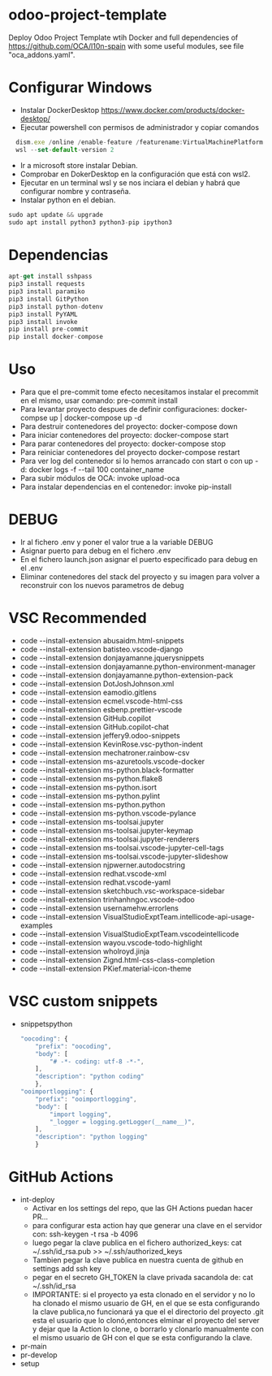 # odoo-project-template

Deploy Odoo Project Template wtih Docker and full dependencies of
https://github.com/OCA/l10n-spain with some useful modules, see file "oca_addons.yaml".

# Configurar Windows

- Instalar DockerDesktop https://www.docker.com/products/docker-desktop/
- Ejecutar powershell con permisos de administrador y copiar comandos

```javascript
  dism.exe /online /enable-feature /featurename:VirtualMachinePlatform /all /norestart
  wsl --set-default-version 2
```

- Ir a microsoft store instalar Debian.
- Comprobar en DokerDesktop en la configuración que está con wsl2.
- Ejecutar en un terminal wsl y se nos inciara el debian y habrá que configurar nombre y
  contraseña.
- Instalar python en el debian.

```javascript
sudo apt update && upgrade
sudo apt install python3 python3-pip ipython3
```

# Dependencias

```javascript
apt-get install sshpass
pip3 install requests
pip3 install paramiko
pip3 install GitPython
pip3 install python-dotenv
pip3 install PyYAML
pip3 install invoke
pip install pre-commit
pip install docker-compose
```

# Uso

- Para que el pre-commit tome efecto necesitamos instalar el precommit en el mismo, usar
  comando: pre-commit install
- Para levantar proyecto despues de definir configuraciones: docker-compse up |
  docker-compose up -d
- Para destruir contenedores del proyecto: docker-compose down
- Para iniciar contenedores del proyecto: docker-compose start
- Para parar contenedores del proyecto: docker-compose stop
- Para reiniciar contenedores del proyecto docker-compose restart
- Para ver log del contenedor si lo hemos arrancado con start o con up -d: docker logs
  -f --tail 100 container_name
- Para subir módulos de OCA: invoke upload-oca
- Para instalar dependencias en el contenedor: invoke pip-install

# DEBUG

- Ir al fichero .env y poner el valor true a la variable DEBUG
- Asignar puerto para debug en el fichero .env
- En el fichero launch.json asignar el puerto especificado para debug en el .env
- Eliminar contenedores del stack del proyecto y su imagen para volver a reconstruir con
  los nuevos parametros de debug

# VSC Recommended

- code --install-extension abusaidm.html-snippets
- code --install-extension batisteo.vscode-django
- code --install-extension donjayamanne.jquerysnippets
- code --install-extension donjayamanne.python-environment-manager
- code --install-extension donjayamanne.python-extension-pack
- code --install-extension DotJoshJohnson.xml
- code --install-extension eamodio.gitlens
- code --install-extension ecmel.vscode-html-css
- code --install-extension esbenp.prettier-vscode
- code --install-extension GitHub.copilot
- code --install-extension GitHub.copilot-chat
- code --install-extension jeffery9.odoo-snippets
- code --install-extension KevinRose.vsc-python-indent
- code --install-extension mechatroner.rainbow-csv
- code --install-extension ms-azuretools.vscode-docker
- code --install-extension ms-python.black-formatter
- code --install-extension ms-python.flake8
- code --install-extension ms-python.isort
- code --install-extension ms-python.pylint
- code --install-extension ms-python.python
- code --install-extension ms-python.vscode-pylance
- code --install-extension ms-toolsai.jupyter
- code --install-extension ms-toolsai.jupyter-keymap
- code --install-extension ms-toolsai.jupyter-renderers
- code --install-extension ms-toolsai.vscode-jupyter-cell-tags
- code --install-extension ms-toolsai.vscode-jupyter-slideshow
- code --install-extension njpwerner.autodocstring
- code --install-extension redhat.vscode-xml
- code --install-extension redhat.vscode-yaml
- code --install-extension sketchbuch.vsc-workspace-sidebar
- code --install-extension trinhanhngoc.vscode-odoo
- code --install-extension usernamehw.errorlens
- code --install-extension VisualStudioExptTeam.intellicode-api-usage-examples
- code --install-extension VisualStudioExptTeam.vscodeintellicode
- code --install-extension wayou.vscode-todo-highlight
- code --install-extension wholroyd.jinja
- code --install-extension Zignd.html-css-class-completion
- code --install-extension PKief.material-icon-theme

# VSC custom snippets

- snippetspython
  ```javascript
  "oocoding": {
      "prefix": "oocoding",
      "body": [
          "# -*- coding: utf-8 -*-",
      ],
      "description": "python coding"
      },
  "ooimportlogging": {
      "prefix": "ooimportlogging",
      "body": [
          "import logging",
          "_logger = logging.getLogger(__name__)",
      ],
      "description": "python logging"
      }
  ```

# GitHub Actions

- int-deploy
  - Activar en los settings del repo, que las GH Actions puedan hacer PR...
  - para configurar esta action hay que generar una clave en el servidor con: ssh-keygen
    -t rsa -b 4096
  - luego pegar la clave publica en el fichero authorized_keys: cat ~/.ssh/id_rsa.pub >>
    ~/.ssh/authorized_keys
  - Tambien pegar la clave publica en nuestra cuenta de github en settings add ssh key
  - pegar en el secreto GH_TOKEN la clave privada sacandola de: cat ~/.ssh/id_rsa
  - IMPORTANTE: si el proyecto ya esta clonado en el servidor y no lo ha clonado el
    mismo usuario de GH, en el que se esta configurando la clave publica,no funcionará
    ya que el el directorio del proyecto .git esta el usuario que lo clonó,entonces
    elminar el proyecto del server y dejar que la Action lo clone, o borrarlo y clonarlo
    manualmente con el mismo usuario de GH con el que se esta configurando la clave.
- pr-main
- pr-develop
- setup
